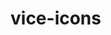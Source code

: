 <!-- generated by markdown-notes-tree -->

# vice-icons

<!-- optional markdown-notes-tree directory description starts here -->

<!-- optional markdown-notes-tree directory description ends here -->


